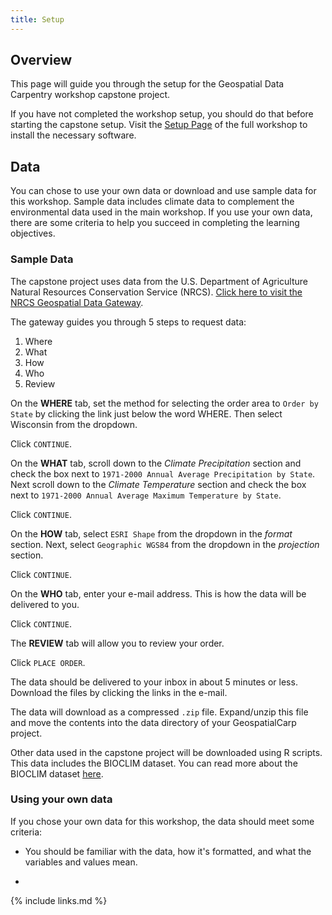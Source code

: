 ```yaml
---
title: Setup
---
```


## Overview

This page will guide you through the setup for the Geospatial Data Carpentry workshop capstone
project.

If you have not completed the workshop setup, you should do that before starting the capstone setup.
Visit the [Setup Page](https://uw-madison-datascience.github.io/geospatial-workshop/setup.html) of
the full workshop to install the necessary software.

## Data

You can chose to use your own data or download and use sample data for this workshop.
Sample data includes climate data to complement the environmental data used in the main workshop.
If you use your own data, there are some criteria to
help you succeed in completing the learning objectives.

### Sample Data

The capstone project uses data from the U.S. Department of Agriculture Natural Resources
Conservation Service (NRCS).
[Click here to visit the NRCS Geospatial Data Gateway](https://gdg.sc.egov.usda.gov/GDGOrder.aspx).

The gateway guides you through 5 steps to request data:

1. Where
2. What
3. How
4. Who
5. Review

On the **WHERE** tab, set the method for selecting the order area to `Order by State` by clicking the link just below the word WHERE. 
Then select Wisconsin from the dropdown.

Click `CONTINUE`.

On the **WHAT** tab, scroll down to the *Climate Precipitation* section and check the box next to
`1971-2000 Annual Average Precipitation by State`. 
Next scroll down to the *Climate Temperature* section and check the box next to
`1971-2000 Annual Average Maximum Temperature by State`.

Click `CONTINUE`.

On the **HOW** tab, select `ESRI Shape` from the dropdown in the *format* section.
Next, select `Geographic WGS84` from the dropdown in the *projection* section.

Click `CONTINUE`.

On the **WHO** tab, enter your e-mail address. This is how the data will be delivered to you.

Click `CONTINUE`.

The **REVIEW** tab will allow you to review your order.

Click `PLACE ORDER`.

The data should be delivered to your inbox in about 5 minutes or less.
Download the files by clicking the links in the e-mail.

The data will download as a  compressed `.zip` file. 
Expand/unzip this file and
move the contents into the data directory of your GeospatialCarp project.

[//]: # (Are they creating a separate project for this??)

Other data used in the capstone project will be downloaded using R scripts.
This data includes the BIOCLIM dataset.
You can read more about the BIOCLIM dataset
[here](https://rdrr.io/cran/dismo/man/bioclim.html). 

### Using your own data

If you chose your own data for this workshop, the data should meet some criteria:

* You should be familiar with the data, how it's formatted, and what the variables and values mean.

* 

{% include links.md %}
